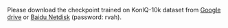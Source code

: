 Please download the checkpoint trained on KonIQ-10k dataset from [Google drive](https://drive.google.com/file/d/1gQforxqc-QWvDwCsNAyYt2MLSSzUPoyJ/view?usp=sharing) or [Baidu Netdisk](https://pan.baidu.com/s/1C2y1fsmBh8vfaL3642PpKA) (password: rvah).